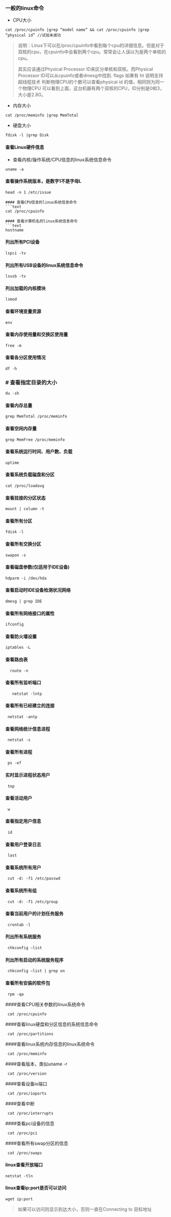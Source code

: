 ### 一般的linux命令

* CPU大小
```text
cat /proc/cpuinfo |grep “model name” && cat /proc/cpuinfo |grep “physical id” //试验未成功
```
>说明：Linux下可以在/proc/cpuinfo中看到每个cpu的详细信息。但是对于双核的cpu，在cpuinfo中会看到两个cpu。常常会让人误以为是两个单核的cpu。<p> 
 其实应该通过Physical Processor ID来区分单核和双核。而Physical Processor ID可以从cpuinfo或者dmesg中找到. flags 如果有 ht 说明支持超线程技术 判断物理CPU的个数可以查看physical id 的值，相同则为同一个物理CPU 
 可以看到上面，这台机器有两个双核的CPU，ID分别是0和3，大小是2.8G。
 
 * 内存大小
 ```text
cat /proc/meminfo |grep MemTotal 
```

* 硬盘大小
```text
fdisk -l |grep Disk 
```

#### 查看Linux硬件信息
* 查看内核/操作系统/CPU信息的linux系统信息命令 
```text
uname -a 
```
#### 查看操作系统版本，是数字1不是字母L 
```text
head -n 1 /etc/issue 
```
```
#### 查看CPU信息的linux系统信息命令 
```text
cat /proc/cpuinfo 
```
```
#### 查看计算机名的linux系统信息命令 
```text
hostname 
```
#### 列出所有PCI设备 
```text
lspci -tv 
```
#### 列出所有USB设备的linux系统信息命令 
```text
lsusb -tv 
```
#### 列出加载的内核模块 
```text
lsmod 
```
#### 查看环境变量资源 
```text
env
```
#### 查看内存使用量和交换区使用量 
```text
free -m 
```
#### 查看各分区使用情况 
```text
df -h 
```
### # 查看指定目录的大小 
```text
du -sh
```
 #### 查看内存总量 
 ```text
 grep MemTotal /proc/meminfo 
 ```
#### 查看空闲内存量 
```text
grep MemFree /proc/meminfo
```
#### 查看系统运行时间、用户数、负载 
```text
uptime
```
#### 查看系统负载磁盘和分区 
```text
cat /proc/loadavg 
```
#### 查看挂接的分区状态 
```text
mount | column -t 
```
 #### 查看所有分区 
 ```text
fdisk -l 
```
  #### 查看所有交换分区 
  ```text
 swapon -s
 ```
  #### 查看磁盘参数(仅适用于IDE设备) 
  ```text
 hdparm -i /dev/hda
 ```
  #### 查看启动时IDE设备检测状况网络 
  ```text
 dmesg | grep IDE 
 ```
  #### 查看所有网络接口的属性 
  ```text
 ifconfig 
 ```
#### 查看防火墙设置 
  ```text
 iptables -L
 ```
 #### 查看路由表 
```text
  route -n 
```
#### 查看所有监听端口 
```text
   netstat -lntp 
```
#### 查看所有已经建立的连接 
```text
 netstat -antp 
```
#### 查看网络统计信息进程 
```text
 netstat -s 
```
#### 查看所有进程 
```text
 ps -ef 
```
#### 实时显示进程状态用户 
```text
 top 
```
#### 查看活动用户 
```text
 w 
```
#### 查看指定用户信息 
```text
 id 
```
#### 查看用户登录日志 
```text
 last
```
#### 查看系统所有用户 
```text
 cut -d: -f1 /etc/passwd 
```
#### 查看系统所有组 
```text
 cut -d: -f1 /etc/group 
```
#### 查看当前用户的计划任务服务 
```text
 crontab -l 
```
#### 列出所有系统服务 
```text
 chkconfig –list 
```
 #### 列出所有启动的系统服务程序 
 ```text
  chkconfig –list | grep on 
 ```
#### 查看所有安装的软件包
```text
 rpm -qa  
```
####查看CPU相关参数的linux系统命令 
```text
 cat /proc/cpuinfo 
```
####查看linux硬盘和分区信息的系统信息命令 
```text
 cat /proc/partitions 
```
####查看linux系统内存信息的linux系统命令 
```text
 cat /proc/meminfo
```
####查看版本，类似uname -r
```text
 cat /proc/version  
```
####查看设备io端口 
```text
 cat /proc/ioports
```
####查看中断 
```text
 cat /proc/interrupts 
```
####查看pci设备的信息 
```text
 cat /proc/pci 
```
 ####查看所有swap分区的信息
 ```text
  cat /proc/swaps 
 ```
 
 #### linux查看开放端口
 ```text
netstat -tln
```

#### linux查看ip:port是否可以访问
```text
wget ip:port
```
> 如果可以访问则显示到达大小，否则一直在Connecting to 目标地址

